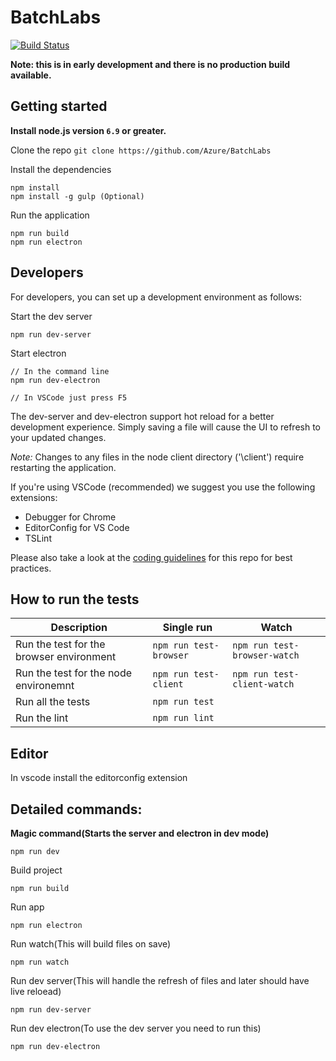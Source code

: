 # BatchLabs
[![Build Status](https://travis-ci.org/Azure/BatchLabs.svg?branch=master)](https://travis-ci.org/Azure/BatchLabs)

**Note: this is in early development and there is no production build available.**

## Getting started
**Install node.js version `6.9` or greater.**

Clone the repo `git clone https://github.com/Azure/BatchLabs`

Install the dependencies
```
npm install
npm install -g gulp (Optional)
```


Run the application
```
npm run build
npm run electron
```

## Developers
For developers, you can set up a development environment as follows:

Start the dev server
```
npm run dev-server
```

Start electron
```
// In the command line
npm run dev-electron

// In VSCode just press F5
```

The dev-server and dev-electron support hot reload for a better development experience. Simply saving a file will cause the UI to refresh to your updated changes.

*Note:* Changes to any files in the node client directory ('\client\') require restarting the application.

If you're using VSCode (recommended) we suggest you use the following extensions:
* Debugger for Chrome
* EditorConfig for VS Code
* TSLint

Please also take a look at the [coding guidelines](coding-guidelines.md) for this repo for best practices.

## How to run the tests

| Description                              | Single run             | Watch                        |
|------------------------------------------|------------------------|------------------------------|
| Run the test for the browser environment | `npm run test-browser` | `npm run test-browser-watch` |
| Run the test for the node environemnt    | `npm run test-client`  | `npm run test-client-watch`  |
| Run all the tests                        | `npm run test`         |                              |
| Run the lint                             | `npm run lint`         |                              |

## Editor

In vscode install the editorconfig extension

## Detailed commands:
**Magic command(Starts the server and electron in dev mode)**
```
npm run dev
```

Build project
```
npm run build
```

Run app
```
npm run electron
```

Run watch(This will build files on save)
```
npm run watch
```

Run dev server(This will handle the refresh of files and later should have live reloead)
```
npm run dev-server
```

Run dev electron(To use the dev server you need to run this)
```
npm run dev-electron
```
